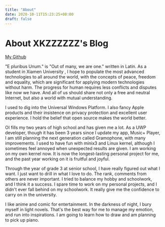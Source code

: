 ```yaml
---
title: "About"
date: 2020-10-11T15:23:25+08:00
draft: false
---
```


# About XKZZZZZZ's Blog

[My Github](https://github.com/SmartPolarBear)  

"E pluribus Unum." is "Out of many, we are one." written in Latin. As a student in Xiamen University , I hope to populate the most advanced technologies to all around the world, with the concepts of peace, freedom and equality, which are significant for applying modern technologies without harm. The progress for human requires less conflicts and disputes like now we have. And all of us should share not only a free and neutral Internet, but also a world with mutual understanding.  

I used to  dig into the Universal Windows Platform. I also fancy Apple products and their insistence on privacy protection and excellent user experience. I hold the belief that open source makes the world better.  

OI fills my two years of high school and has given me a lot. As a UWP developer, though it has been 3 years since I update my app, Music+ Player, I am still planning the next generation called Gramophone, with many improvements. I used to have fun with minix3 and Linux kernel, although I sometimes feel annoyed when unexpected results are given. I am working on my own kernel now. It is now the longest-lasting personal project for me, and the past year working on it is fruitful and joyful.  

Through the year of grade 3 at senior school, I have really figured out what I want. I just want to drill in what I love to do. The rank, comments from others are never important. I tried to balance my hobby and schoolwork, and I think it a success. I spare time to work on my personal projects, and I didn't ever fall behind on my schoolwork. It really give me the confidence to carry on in the university.  

I like anime and comic for entertainment. In the darkness of night, I bury myself in light novels. That's the best way for me to manage my emotion, and run into inspirations. I am going to learn how to draw  and am planning to pick up piano.  